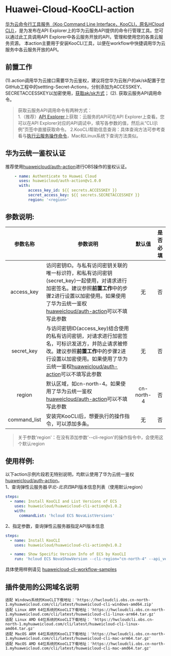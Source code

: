 # Huawei-Cloud-KooCLI-action
[华为云命令行工具服务（Koo Command Line Interface，KooCLI，原名HCloud CLI）](https://support.huaweicloud.com/productdesc-hcli/hcli_01.html)，是为发布在API Explorer上的华为云服务API提供的命令行管理工具。您可以通过此工具调用API Explorer中各云服务开放的API，管理和使用您的各类云服务资源。
本action主要用于安装KooCLI工具，以便在workflow中快捷调用华为云服务中各云服务开放的API。

## **前置工作**
(1).action调用华为云接口需要华为云鉴权，建议将您华为云账户的ak/sk配置于您GitHub工程中的settting-Secret-Actions，分别添加为ACCESSKEY、SECRETACCESSKEY以加密使用，[获取ak/sk方式](https://support.huaweicloud.com/api-obs/obs_04_0116.html)；
(2). 获取云服务API调用命令。
> 获取云服务API调用命令有两种方式：  
1.（推荐）[API Explorer](https://apiexplorer.developer.huaweicloud.com/apiexplorer/overview)上获取：云服务的API可在API Explorer上查看。您可以在API Explorer对应的API调试中，填写各参数的值，然后从“CLI示例”页签中直接获取命令。
2.KooCLI帮助信息查询：具体查询方法可参考查看与[执行云服务操作命令](https://support.huaweicloud.com/qs-hcli/hcli_02_005.html)，Mac和Linux系统下查询方法类似。

## **华为云统一鉴权认证**
推荐使用[huaweicloud/auth-action](https://github.com/huaweicloud/auth-action)进行OBS操作的鉴权认证。
```yaml
    - name: Authenticate to Huawei Cloud
      uses: huaweicloud/auth-action@v1.0.0
      with: 
          access_key_id: ${{ secrets.ACCESSKEY }} 
          secret_access_key: ${{ secrets.SECRETACCESSKEY }}
          region: '<region>'
```

## **参数说明:**
|  参数名称  |  参数说明  |  默认值  |  是否必填  |
|  :----:  |  ----  |  :----: |  :----:  |
| access_key  | 访问密钥ID。与私有访问密钥关联的唯一标识符，和私有访问密钥(secret_key)一起使用，对请求进行加密签名。建议参照**前置工作**中的步骤2进行设置以加密使用。如果使用了华为云统一鉴权[huaweicloud/auth-action](https://github.com/huaweicloud/auth-action)可以不填写此参数 |  无  |  否  |
| secret_key  | 与访问密钥ID(access_key)结合使用的私有访问密钥，对请求进行加密签名，可标识发送方，并防止请求被修改。建议参照**前置工作**中的步骤2进行设置以加密使用。如果使用了华为云统一鉴权[huaweicloud/auth-action](https://github.com/huaweicloud/auth-action)可以不填写此参数 |  无  |  否  |
| region  | 默认区域，如cn-north-4。如果使用了华为云统一鉴权[huaweicloud/auth-action](https://github.com/huaweicloud/auth-action)可以不填写此参数 |  cn-north-4  |  否  |
| command_list | 安装完KooCLI后，想要执行的操作指令，可以添加多条。 | 无 | 否 |
> 关于参数'region'：在没有添加参数'--cli-region'的操作指令中，会使用这个默认region

## **使用样例:**
以下action示例片段若无特别说明，均默认使用了华为云统一鉴权[huaweicloud/auth-action](https://github.com/huaweicloud/auth-action)。  
1、查询弹性云服务器*华北-北京四*API版本信息列表（使用默认region）
```yaml
steps:
  - name: Install KooCLI and List Versions of ECS
    uses: huaweicloud/huaweicloud-cli-action@v1.0.2
    with:
      commandList: 'hcloud ECS NovaListVersions'
```
2、指定参数，查询弹性云服务器指定API版本信息
```yaml
steps:
  - name: Install KooCLI
    uses: huaweicloud/huaweicloud-cli-action@v1.0.2

  - name: Show Specific Version Info of ECS by KooCLI
    run: 'hcloud ECS NovaShowVersion --cli-region="cn-north-4" --api_version="v2.1"'
```

具体使用样例请见 [huaweicloud-cli-workflow-samples](https://github.com/huaweicloud/huaweicloud-cli-workflow-samples)

## 插件使用的公网域名说明
```test
适配 Windows系统的KooCLI下载地址：'https://hwcloudcli.obs.cn-north-1.myhuaweicloud.com/cli/latest/huaweicloud-cli-windows-amd64.zip'
适配 Linux ARM 64位系统的KooCLI下载地址：'https://hwcloudcli.obs.cn-north-1.myhuaweicloud.com/cli/latest/huaweicloud-cli-linux-arm64.tar.gz'
适配 Linux AMD 64位系统的KooCLI下载地址： 'https://hwcloudcli.obs.cn-north-1.myhuaweicloud.com/cli/latest/huaweicloud-cli-linux-amd64.tar.gz'
适配 MacOS ARM 64位系统的KooCLI下载地址：'https://hwcloudcli.obs.cn-north-1.myhuaweicloud.com/cli/latest/huaweicloud-cli-mac-arm64.tar.gz'
适配 MacOS AMD 64位系统的KooCLI下载地址：'https://hwcloudcli.obs.cn-north-1.myhuaweicloud.com/cli/latest/huaweicloud-cli-mac-amd64.tar.gz'
```